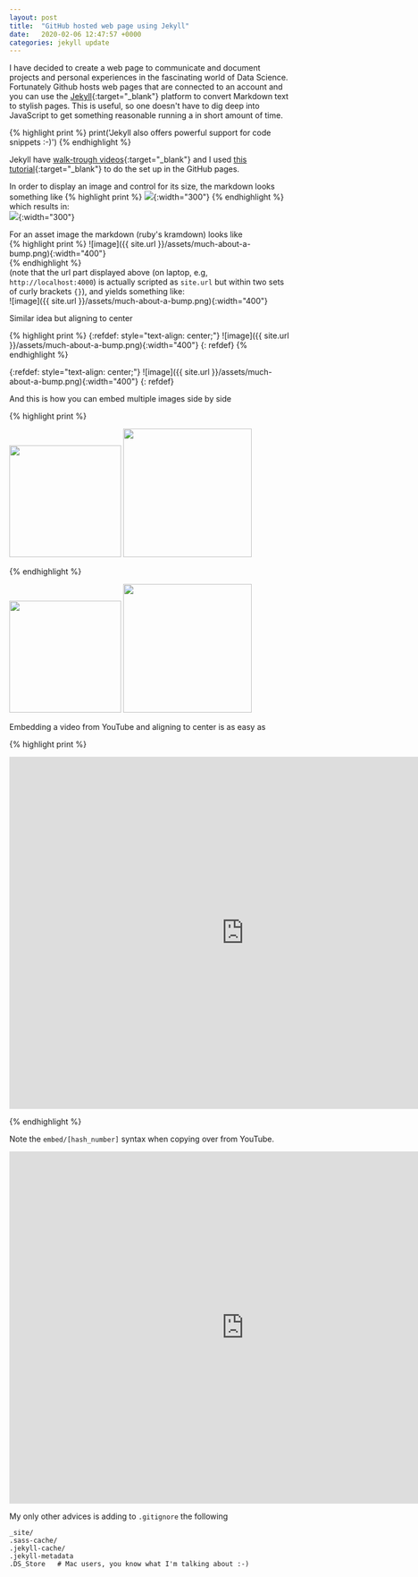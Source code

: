 ```yaml
---
layout: post
title:  "GitHub hosted web page using Jekyll"
date:   2020-02-06 12:47:57 +0000
categories: jekyll update
---
```


I have decided to create a web page to communicate and document projects and personal 
experiences in the fascinating world of Data Science. Fortunately Github hosts 
web pages that are connected to an account and you can use the 
[Jekyll][jekyll-docs]{:target="_blank"} platform to convert 
Markdown text to stylish pages. This is useful, 
so one doesn't have to dig deep into JavaScript to get something 
reasonable running a in short amount of time. 


{% highlight print %}
print('Jekyll also offers powerful support for code snippets :-)')
{% endhighlight %}

Jekyll have [walk-trough videos](https://jekyllrb.com/tutorials/video-walkthroughs/){:target="_blank"} 
and I used [this tutorial](https://programminghistorian.org/en/lessons/building-static-sites-with-jekyll-github-pages){:target="_blank"} 
to do the set up in the GitHub pages.

In order to display an image and control for its size, the markdown looks something like 
{% highlight print %}
![](https://upload.wikimedia.org/wikipedia/commons/6/65/Hypsibiusdujardini.jpg){:width="300"}
{% endhighlight %}
which results in:  
![](https://upload.wikimedia.org/wikipedia/commons/6/65/Hypsibiusdujardini.jpg){:width="300"}

For an asset image the markdown (ruby's kramdown) looks like  
{% highlight print %}
![image]({{ site.url }}/assets/much-about-a-bump.png){:width="400"}   
{% endhighlight %}   
(note that the url part displayed above (on laptop, e.g, `http://localhost:4000`) is actually scripted as `site.url` but within two sets of curly brackets `{}`), and yields something like:  
![image]({{ site.url }}/assets/much-about-a-bump.png){:width="400"}  

Similar idea but aligning to center 

{% highlight print %}
{:refdef: style="text-align: center;"}
![image]({{ site.url }}/assets/much-about-a-bump.png){:width="400"}
{: refdef} 
{% endhighlight %}   

{:refdef: style="text-align: center;"}
![image]({{ site.url }}/assets/much-about-a-bump.png){:width="400"}
{: refdef} 

And this is how you can embed multiple images side by side

{% highlight print %}
<p>
<img src="https://upload.wikimedia.org/wikipedia/en/8/83/Hamilton-poster.jpg" width="200">  
<img src="https://upload.wikimedia.org/wikipedia/en/7/70/Tina_musical_poster.png" width="230">  
</p>
{% endhighlight %} 


<p>
<img src="https://upload.wikimedia.org/wikipedia/en/8/83/Hamilton-poster.jpg" width="200">  
<img src="https://upload.wikimedia.org/wikipedia/en/7/70/Tina_musical_poster.png" width="230">  
</p>

Embedding a video from YouTube and aligning to center is as easy as 

{% highlight print %}
<p align="center">
<iframe width="840" height="630" src="http://www.youtube.com/embed/6GfOV_sL98A" 
frameborder="0" allowfullscreen>
</iframe>
</p>
{% endhighlight %}  

Note the `embed/[hash_number]` syntax when copying over from YouTube.

<p align="center">
<iframe width="840" height="630" src="http://www.youtube.com/embed/6GfOV_sL98A" 
frameborder="0" allowfullscreen>
</iframe>
</p>


My only other advices is adding to `.gitignore` the following 

```
_site/
.sass-cache/
.jekyll-cache/
.jekyll-metadata
.DS_Store   # Mac users, you know what I'm talking about :-)
```



[jekyll-docs]: https://jekyllrb.com/docs/home
[jekyll-gh]:   https://github.com/jekyll/jekyll
[jekyll-talk]: https://talk.jekyllrb.com/
